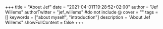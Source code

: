 +++
title = "About Jef"
date = "2021-04-01T19:28:52+02:00"
author = "Jef Willems"
authorTwitter = "jef_willems" #do not include @
cover = ""
tags = []
keywords = ["about myself", "introduction"]
description = "About Jef Willems"
showFullContent = false
+++
